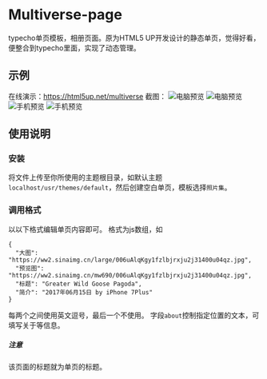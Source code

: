 # Multiverse-page
typecho单页模板，相册页面。原为HTML5 UP开发设计的静态单页，觉得好看，便整合到typecho里面，实现了动态管理。
## 示例
在线演示：https://html5up.net/multiverse
截图：
![电脑预览](https://ww2.sinaimg.cn/large/006uAlqKgy1fzmaw48i3rj311o0ovdh9.jpg)
![电脑预览](https://ww2.sinaimg.cn/large/006uAlqKgy1fzmaxnswvej311q0ovt9u.jpg)
![手机预览](https://ww2.sinaimg.cn/large/006uAlqKgy1fzmay21sp1j30bi0kgaa8.jpg)
![手机预览](https://ww2.sinaimg.cn/large/006uAlqKgy1fzmay93rd6j30bi0kgt94.jpg)
## 使用说明
### 安装
将文件上传至你所使用的主题根目录，如默认主题`localhost/usr/themes/default`，然后创建空白单页，模板选择`照片集`。
### 调用格式
以以下格式编辑单页内容即可。
格式为js数组，如
```
{
  "大图": "https://ww2.sinaimg.cn/large/006uAlqKgy1fzlbjrxju2j31400u04qz.jpg",
  "预览图": "https://ww2.sinaimg.cn/mw690/006uAlqKgy1fzlbjrxju2j31400u04qz.jpg",
  "标题": "Greater Wild Goose Pagoda",
  "简介": "2017年06月15日 by iPhone 7Plus"
}
```
每两个之间使用英文逗号，最后一个不使用。
字段`about`控制指定位置的文本，可填写关于等信息。
##### 注意
该页面的标题就为单页的标题。
